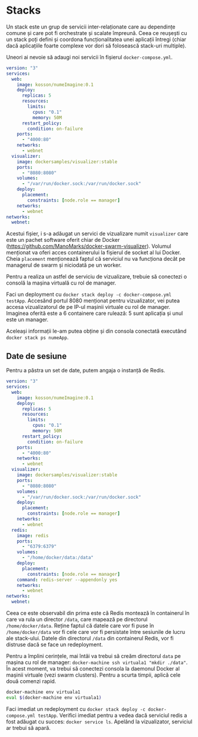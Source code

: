 # Stacks

Un stack este un grup de servicii inter-relaționate care au dependințe comune și care pot fi orchestrate și scalate împreună. Ceea ce reușești cu un stack poți defini și coordona funcționalitatea unei aplicații întregi (chiar dacă aplicațiile foarte complexe vor dori să folosească stack-uri multiple).

Uneori ai nevoie să adaugi noi servicii în fișierul `docker-compose.yml`.

```yml
version: "3"
services:
  web:
    image: kosson/numeImagine:0.1
    deploy:
      replicas: 5
      resources:
        limits:
          cpus: "0.1"
          memory: 50M
      restart_policy:
        condition: on-failure
    ports:
      - "4000:80"
    networks:
      - webnet
  visualizer:
    image: dockersamples/visualizer:stable
    ports:
      - "8080:8080"
    volumes:
      - "/var/run/docker.sock:/var/run/docker.sock"
    deploy:
      placement:
        constraints: [node.role == manager]
    networks:
      - webnet
networks:
  webnet:
```

Acestui fișier, i s-a adăugat un servici de vizualizare numit `visualizer` care este un pachet software oferit chiar de Docker (https://github.com/ManoMarks/docker-swarm-visualizer). Volumul menționat va oferi acces containerului la fișierul de socket al lui Docker. Cheia `placement` menționează faptul că serviciul nu va funcționa decât pe managerul de swarm și niciodată pe un worker.

Pentru a realiza un astfel de serviciu de vizualizare, trebuie să conectezi o consolă la mașina virtuală cu rol de manager.

Faci un deployment cu `docker stack deploy -c docker-compose.yml testApp`. Accesănd portul 8080 menționat pentru vizualizator, vei putea accesa vizualizatorul de pe IP-ul mașinii virtuale cu rol de manager. Imaginea oferită este a 6 containere care rulează: 5 sunt aplicația și unul este un manager.

Aceleași informații le-am putea obține și din consola conectată executând `docker stack ps numeApp`.

## Date de sesiune

Pentru a păstra un set de date, putem angaja o instanță de Redis.


```yml
version: "3"
services:
  web:
    image: kosson/numeImagine:0.1
    deploy:
      replicas: 5
      resources:
        limits:
          cpus: "0.1"
          memory: 50M
      restart_policy:
        condition: on-failure
    ports:
      - "4000:80"
    networks:
      - webnet
  visualizer:
    image: dockersamples/visualizer:stable
    ports:
      - "8080:8080"
    volumes:
      - "/var/run/docker.sock:/var/run/docker.sock"
    deploy:
      placement:
        constraints: [node.role == manager]
    networks:
      - webnet
  redis:
    image: redis
    ports:
      - "6379:6379"
    volumes:
      - "/home/docker/data:/data"
    deploy:
      placement:
        constraints: [node.role == manager]
    command: redis-server --appendonly yes
    networks:
      - webnet
networks:
  webnet:
```

Ceea ce este observabil din prima este că Redis montează în containerul în care va rula un director `/data`, care mapează pe directorul `/home/docker/data`. Reține faptul că datele care vor fi puse în `/home/docker/data` vor fi cele care vor fi persistate între sesiunile de lucru ale stack-ului. Datele din directorul `/data` din containerul Redis, vor fi distruse dacă se face un redeployment.

Pentru a împlini cerințele, mai întâi va trebui să creăm directorul `data` pe mașina cu rol de manager: `docker-machine ssh virtuala1 "mkdir ./data"`. În acest moment, va trebui să conectezi consola la daemonul Docker al mașinii virtuale (vezi swarm clusters). Pentru a scurta timpii, aplică cele două comenzi rapid.

```bash
docker-machine env virtuala1
eval $(docker-machine env virtuala1)
```

Faci imediat un redeployment cu `docker stack deploy -c docker-compose.yml testApp`.
Verifici imediat pentru a vedea dacă serviciul redis a fost adăugat cu succes: `docker service ls`. Apelând la vizualizator, serviciul ar trebui să apară.